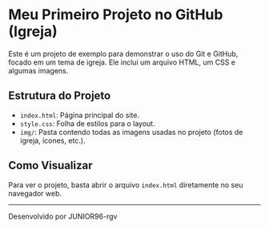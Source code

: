 # Meu Primeiro Projeto no GitHub (Igreja)

Este é um projeto de exemplo para demonstrar o uso do Git e GitHub, focado em um tema de igreja. Ele inclui um arquivo HTML, um CSS e algumas imagens.

## Estrutura do Projeto

- `index.html`: Página principal do site.
- `style.css`: Folha de estilos para o layout.
- `img/`: Pasta contendo todas as imagens usadas no projeto (fotos de igreja, ícones, etc.).

## Como Visualizar

Para ver o projeto, basta abrir o arquivo `index.html` diretamente no seu navegador web.

---
Desenvolvido por JUNIOR96-rgv
